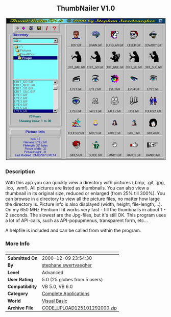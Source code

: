 ﻿<div align="center">

## ThumbNailer V1\.0

<img src="PIC20001291819384981.jpg">
</div>

### Description

With this app you can quickly view a directory with pictures (.bmp, .gif, .jpg, .ico, .wmf). All pictures are listed as thumbnails. You can also view a thumbnail in its original size, reduced or enlarged (from 25% till 300%). You can browse in a directory to view all the picture files, no matter how large the directory is. Picture info is also displayed (width, height, file-length,...). On my 650 MHz Pentium II it works very fast - fill the thumbnails in about 1 - 2 seconds. The slowest are the Jpg-files, but it's still OK. This program uses a lot of API-calls, such as API-popupmenus, transparent form, etc...

A helpfile is included and can be called from within the program.
 
### More Info
 


<span>             |<span>
---                |---
**Submitted On**   |2000-12-09 23:54:30
**By**             |[stephane swertvaegher](https://github.com/Planet-Source-Code/PSCIndex/blob/master/ByAuthor/stephane-swertvaegher.md)
**Level**          |Advanced
**User Rating**    |5.0 (25 globes from 5 users)
**Compatibility**  |VB 5\.0, VB 6\.0
**Category**       |[Complete Applications](https://github.com/Planet-Source-Code/PSCIndex/blob/master/ByCategory/complete-applications__1-27.md)
**World**          |[Visual Basic](https://github.com/Planet-Source-Code/PSCIndex/blob/master/ByWorld/visual-basic.md)
**Archive File**   |[CODE\_UPLOAD125101292000\.zip](https://github.com/Planet-Source-Code/stephane-swertvaegher-thumbnailer-v1-0__1-13462/archive/master.zip)








